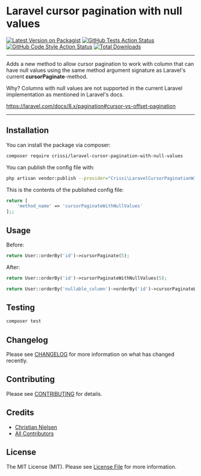 # Laravel cursor pagination with null values

[![Latest Version on Packagist](https://img.shields.io/packagist/v/crissi/laravel-cursor-pagination-with-null-values.svg?style=flat-square)](https://packagist.org/packages/crissi/laravel-cursor-pagination-with-null-values)
[![GitHub Tests Action Status](https://img.shields.io/github/workflow/status/crissi/laravel-cursor-pagination-with-null-values/run-tests?label=tests)](https://github.com/crissi/laravel-cursor-pagination-with-null-values/actions?query=workflow%3Arun-tests+branch%3Amain)
[![GitHub Code Style Action Status](https://img.shields.io/github/workflow/status/crissi/laravel-cursor-pagination-with-null-values/Check%20&%20fix%20styling?label=code%20style)](https://github.com/crissi/laravel-cursor-pagination-with-null-values/actions?query=workflow%3A"Check+%26+fix+styling"+branch%3Amain)
[![Total Downloads](https://img.shields.io/packagist/dt/crissi/laravel-cursor-pagination-with-null-values.svg?style=flat-square)](https://packagist.org/packages/crissi/laravel-cursor-pagination-with-null-values)

---
Adds a new method to allow cursor pagination to work with column that can have null values using the same method argument signature as Laravel's current **cursorPaginate**-method. 

Why?
Columns with null values are not supported in the current Laravel implementation as mentioned in Laravel's docs.

https://laravel.com/docs/8.x/pagination#cursor-vs-offset-pagination

---

## Installation

You can install the package via composer:

```bash
composer require crissi/laravel-cursor-pagination-with-null-values
```


You can publish the config file with:
```bash
php artisan vendor:publish --provider="Crissi\LaravelCursorPaginationWithNullValues\LaravelCursorPaginationWithNullValuesServiceProvider" --tag="laravel-cursor-pagination-with-null-values-config"
```

This is the contents of the published config file:

```php
return [
    'method_name' => 'cursorPaginateWithNullValues'
];;
```

## Usage

Before: 
```php
return User::orderBy('id')->cursorPaginate(5);
```
After:
```php
return User::orderBy('id')->cursorPaginateWithNullValues(5);
```
```php
return User::orderBy('nullable_column')->orderBy('id')->cursorPaginateWithNullValues(5);
```

## Testing

```bash
composer test
```

## Changelog

Please see [CHANGELOG](CHANGELOG.md) for more information on what has changed recently.

## Contributing

Please see [CONTRIBUTING](.github/CONTRIBUTING.md) for details.

## Credits

- [Christian Nielsen](https://github.com/crissi)
- [All Contributors](../../contributors)

## License

The MIT License (MIT). Please see [License File](LICENSE.md) for more information.
